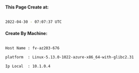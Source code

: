 
   
#### This Page Create at:

```bash

2022-04-30 - 07:07:37 UTC

```

#### Create By Machine:

```bash

Host Name : fv-az203-676

platform  : Linux-5.13.0-1022-azure-x86_64-with-glibc2.31

Ip Local  : 10.1.0.4

```

